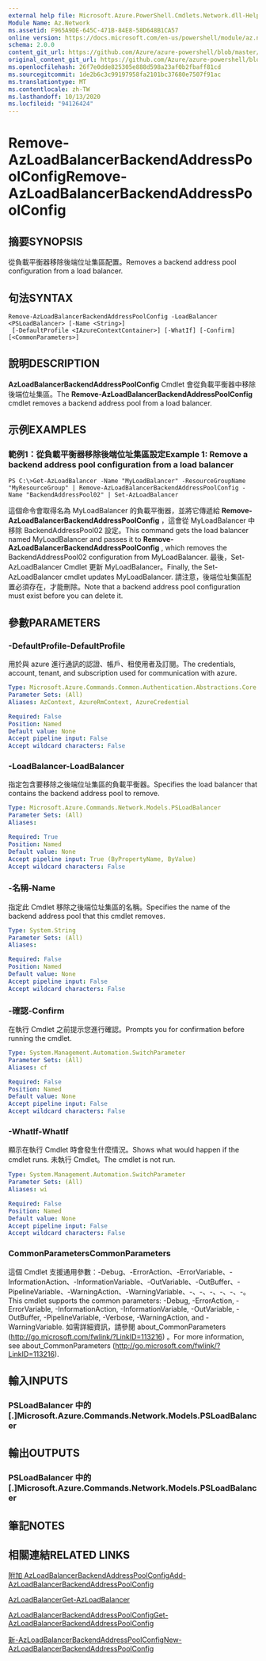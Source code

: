 ```yaml
---
external help file: Microsoft.Azure.PowerShell.Cmdlets.Network.dll-Help.xml
Module Name: Az.Network
ms.assetid: F965A9DE-645C-471B-84E8-58D648B1CA57
online version: https://docs.microsoft.com/en-us/powershell/module/az.network/remove-azloadbalancerbackendaddresspoolconfig
schema: 2.0.0
content_git_url: https://github.com/Azure/azure-powershell/blob/master/src/Network/Network/help/Remove-AzLoadBalancerBackendAddressPoolConfig.md
original_content_git_url: https://github.com/Azure/azure-powershell/blob/master/src/Network/Network/help/Remove-AzLoadBalancerBackendAddressPoolConfig.md
ms.openlocfilehash: 26f7e0dde825305e888d598a23af0b2fbaff81cd
ms.sourcegitcommit: 1de2b6c3c99197958fa2101bc37680e7507f91ac
ms.translationtype: MT
ms.contentlocale: zh-TW
ms.lasthandoff: 10/13/2020
ms.locfileid: "94126424"
---
```

# <span data-ttu-id="73244-101">Remove-AzLoadBalancerBackendAddressPoolConfig</span><span class="sxs-lookup"><span data-stu-id="73244-101">Remove-AzLoadBalancerBackendAddressPoolConfig</span></span>

## <span data-ttu-id="73244-102">摘要</span><span class="sxs-lookup"><span data-stu-id="73244-102">SYNOPSIS</span></span>
<span data-ttu-id="73244-103">從負載平衡器移除後端位址集區配置。</span><span class="sxs-lookup"><span data-stu-id="73244-103">Removes a backend address pool configuration from a load balancer.</span></span>

## <span data-ttu-id="73244-104">句法</span><span class="sxs-lookup"><span data-stu-id="73244-104">SYNTAX</span></span>

```
Remove-AzLoadBalancerBackendAddressPoolConfig -LoadBalancer <PSLoadBalancer> [-Name <String>]
 [-DefaultProfile <IAzureContextContainer>] [-WhatIf] [-Confirm] [<CommonParameters>]
```

## <span data-ttu-id="73244-105">說明</span><span class="sxs-lookup"><span data-stu-id="73244-105">DESCRIPTION</span></span>
<span data-ttu-id="73244-106">**AzLoadBalancerBackendAddressPoolConfig** Cmdlet 會從負載平衡器中移除後端位址集區。</span><span class="sxs-lookup"><span data-stu-id="73244-106">The **Remove-AzLoadBalancerBackendAddressPoolConfig** cmdlet removes a backend address pool from a load balancer.</span></span>

## <span data-ttu-id="73244-107">示例</span><span class="sxs-lookup"><span data-stu-id="73244-107">EXAMPLES</span></span>

### <span data-ttu-id="73244-108">範例1：從負載平衡器移除後端位址集區設定</span><span class="sxs-lookup"><span data-stu-id="73244-108">Example 1: Remove a backend address pool configuration from a load balancer</span></span>
```
PS C:\>Get-AzLoadBalancer -Name "MyLoadBalancer" -ResourceGroupName "MyResourceGroup" | Remove-AzLoadBalancerBackendAddressPoolConfig -Name "BackendAddressPool02" | Set-AzLoadBalancer
```

<span data-ttu-id="73244-109">這個命令會取得名為 MyLoadBalancer 的負載平衡器，並將它傳遞給 **Remove-AzLoadBalancerBackendAddressPoolConfig** ，這會從 MyLoadBalancer 中移除 BackendAddressPool02 設定。</span><span class="sxs-lookup"><span data-stu-id="73244-109">This command gets the load balancer named MyLoadBalancer and passes it to **Remove-AzLoadBalancerBackendAddressPoolConfig** , which removes the BackendAddressPool02 configuration from MyLoadBalancer.</span></span>
<span data-ttu-id="73244-110">最後，Set-AzLoadBalancer Cmdlet 更新 MyLoadBalancer。</span><span class="sxs-lookup"><span data-stu-id="73244-110">Finally, the Set-AzLoadBalancer cmdlet updates MyLoadBalancer.</span></span>
<span data-ttu-id="73244-111">請注意，後端位址集區配置必須存在，才能刪除。</span><span class="sxs-lookup"><span data-stu-id="73244-111">Note that a backend address pool configuration must exist before you can delete it.</span></span>

## <span data-ttu-id="73244-112">參數</span><span class="sxs-lookup"><span data-stu-id="73244-112">PARAMETERS</span></span>

### <span data-ttu-id="73244-113">-DefaultProfile</span><span class="sxs-lookup"><span data-stu-id="73244-113">-DefaultProfile</span></span>
<span data-ttu-id="73244-114">用於與 azure 進行通訊的認證、帳戶、租使用者及訂閱。</span><span class="sxs-lookup"><span data-stu-id="73244-114">The credentials, account, tenant, and subscription used for communication with azure.</span></span>

```yaml
Type: Microsoft.Azure.Commands.Common.Authentication.Abstractions.Core.IAzureContextContainer
Parameter Sets: (All)
Aliases: AzContext, AzureRmContext, AzureCredential

Required: False
Position: Named
Default value: None
Accept pipeline input: False
Accept wildcard characters: False
```

### <span data-ttu-id="73244-115">-LoadBalancer</span><span class="sxs-lookup"><span data-stu-id="73244-115">-LoadBalancer</span></span>
<span data-ttu-id="73244-116">指定包含要移除之後端位址集區的負載平衡器。</span><span class="sxs-lookup"><span data-stu-id="73244-116">Specifies the load balancer that contains the backend address pool to remove.</span></span>

```yaml
Type: Microsoft.Azure.Commands.Network.Models.PSLoadBalancer
Parameter Sets: (All)
Aliases:

Required: True
Position: Named
Default value: None
Accept pipeline input: True (ByPropertyName, ByValue)
Accept wildcard characters: False
```

### <span data-ttu-id="73244-117">-名稱</span><span class="sxs-lookup"><span data-stu-id="73244-117">-Name</span></span>
<span data-ttu-id="73244-118">指定此 Cmdlet 移除之後端位址集區的名稱。</span><span class="sxs-lookup"><span data-stu-id="73244-118">Specifies the name of the backend address pool that this cmdlet removes.</span></span>

```yaml
Type: System.String
Parameter Sets: (All)
Aliases:

Required: False
Position: Named
Default value: None
Accept pipeline input: False
Accept wildcard characters: False
```

### <span data-ttu-id="73244-119">-確認</span><span class="sxs-lookup"><span data-stu-id="73244-119">-Confirm</span></span>
<span data-ttu-id="73244-120">在執行 Cmdlet 之前提示您進行確認。</span><span class="sxs-lookup"><span data-stu-id="73244-120">Prompts you for confirmation before running the cmdlet.</span></span>

```yaml
Type: System.Management.Automation.SwitchParameter
Parameter Sets: (All)
Aliases: cf

Required: False
Position: Named
Default value: None
Accept pipeline input: False
Accept wildcard characters: False
```

### <span data-ttu-id="73244-121">-WhatIf</span><span class="sxs-lookup"><span data-stu-id="73244-121">-WhatIf</span></span>
<span data-ttu-id="73244-122">顯示在執行 Cmdlet 時會發生什麼情況。</span><span class="sxs-lookup"><span data-stu-id="73244-122">Shows what would happen if the cmdlet runs.</span></span> <span data-ttu-id="73244-123">未執行 Cmdlet。</span><span class="sxs-lookup"><span data-stu-id="73244-123">The cmdlet is not run.</span></span>

```yaml
Type: System.Management.Automation.SwitchParameter
Parameter Sets: (All)
Aliases: wi

Required: False
Position: Named
Default value: None
Accept pipeline input: False
Accept wildcard characters: False
```

### <span data-ttu-id="73244-124">CommonParameters</span><span class="sxs-lookup"><span data-stu-id="73244-124">CommonParameters</span></span>
<span data-ttu-id="73244-125">這個 Cmdlet 支援通用參數：-Debug、-ErrorAction、-ErrorVariable、-InformationAction、-InformationVariable、-OutVariable、-OutBuffer、-PipelineVariable、-WarningAction、-WarningVariable、-、-、-、-、-、-。</span><span class="sxs-lookup"><span data-stu-id="73244-125">This cmdlet supports the common parameters: -Debug, -ErrorAction, -ErrorVariable, -InformationAction, -InformationVariable, -OutVariable, -OutBuffer, -PipelineVariable, -Verbose, -WarningAction, and -WarningVariable.</span></span> <span data-ttu-id="73244-126">如需詳細資訊，請參閱 about_CommonParameters (http://go.microsoft.com/fwlink/?LinkID=113216) 。</span><span class="sxs-lookup"><span data-stu-id="73244-126">For more information, see about_CommonParameters (http://go.microsoft.com/fwlink/?LinkID=113216).</span></span>

## <span data-ttu-id="73244-127">輸入</span><span class="sxs-lookup"><span data-stu-id="73244-127">INPUTS</span></span>

### <span data-ttu-id="73244-128">PSLoadBalancer 中的 [.]</span><span class="sxs-lookup"><span data-stu-id="73244-128">Microsoft.Azure.Commands.Network.Models.PSLoadBalancer</span></span>

## <span data-ttu-id="73244-129">輸出</span><span class="sxs-lookup"><span data-stu-id="73244-129">OUTPUTS</span></span>

### <span data-ttu-id="73244-130">PSLoadBalancer 中的 [.]</span><span class="sxs-lookup"><span data-stu-id="73244-130">Microsoft.Azure.Commands.Network.Models.PSLoadBalancer</span></span>

## <span data-ttu-id="73244-131">筆記</span><span class="sxs-lookup"><span data-stu-id="73244-131">NOTES</span></span>

## <span data-ttu-id="73244-132">相關連結</span><span class="sxs-lookup"><span data-stu-id="73244-132">RELATED LINKS</span></span>

[<span data-ttu-id="73244-133">附加 AzLoadBalancerBackendAddressPoolConfig</span><span class="sxs-lookup"><span data-stu-id="73244-133">Add-AzLoadBalancerBackendAddressPoolConfig</span></span>](./Add-AzLoadBalancerBackendAddressPoolConfig.md)

[<span data-ttu-id="73244-134">AzLoadBalancer</span><span class="sxs-lookup"><span data-stu-id="73244-134">Get-AzLoadBalancer</span></span>](./Get-AzLoadBalancer.md)

[<span data-ttu-id="73244-135">AzLoadBalancerBackendAddressPoolConfig</span><span class="sxs-lookup"><span data-stu-id="73244-135">Get-AzLoadBalancerBackendAddressPoolConfig</span></span>](./Get-AzLoadBalancerBackendAddressPoolConfig.md)

[<span data-ttu-id="73244-136">新-AzLoadBalancerBackendAddressPoolConfig</span><span class="sxs-lookup"><span data-stu-id="73244-136">New-AzLoadBalancerBackendAddressPoolConfig</span></span>](./New-AzLoadBalancerBackendAddressPoolConfig.md)


